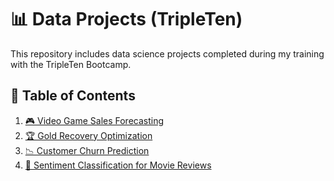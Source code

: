 # 📊 Data Projects (TripleTen)

This repository includes data science projects completed during my training with the TripleTen Bootcamp.

## 📂 Table of Contents
1. [🎮 Video Game Sales Forecasting](./video-game-sales)
2. [🏆 Gold Recovery Optimization](./gold-recovery)
3. [📉 Customer Churn Prediction](./customer-churn)
4. [💬 Sentiment Classification for Movie Reviews](./sentiment-analysis)
